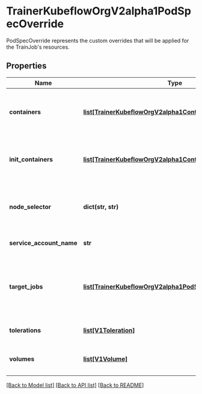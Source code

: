 # TrainerKubeflowOrgV2alpha1PodSpecOverride

PodSpecOverride represents the custom overrides that will be applied for the TrainJob's resources.
## Properties
Name | Type | Description | Notes
------------ | ------------- | ------------- | -------------
**containers** | [**list[TrainerKubeflowOrgV2alpha1ContainerOverride]**](TrainerKubeflowOrgV2alpha1ContainerOverride.md) | Overrides for the containers in the desired job templates. | [optional] 
**init_containers** | [**list[TrainerKubeflowOrgV2alpha1ContainerOverride]**](TrainerKubeflowOrgV2alpha1ContainerOverride.md) | Overrides for the init container in the desired job templates. | [optional] 
**node_selector** | **dict(str, str)** | Override for the node selector to place Pod on the specific mode. | [optional] 
**service_account_name** | **str** | Override for the service account. | [optional] 
**target_jobs** | [**list[TrainerKubeflowOrgV2alpha1PodSpecOverrideTargetJob]**](TrainerKubeflowOrgV2alpha1PodSpecOverrideTargetJob.md) | TrainJobs is the training job replicas in the training runtime template to apply the overrides. | 
**tolerations** | [**list[V1Toleration]**](V1Toleration.md) | Override for the Pod&#39;s tolerations. | [optional] 
**volumes** | [**list[V1Volume]**](V1Volume.md) | Overrides for the Pod volume configuration. | [optional] 

[[Back to Model list]](../README.md#documentation-for-models) [[Back to API list]](../README.md#documentation-for-api-endpoints) [[Back to README]](../README.md)


